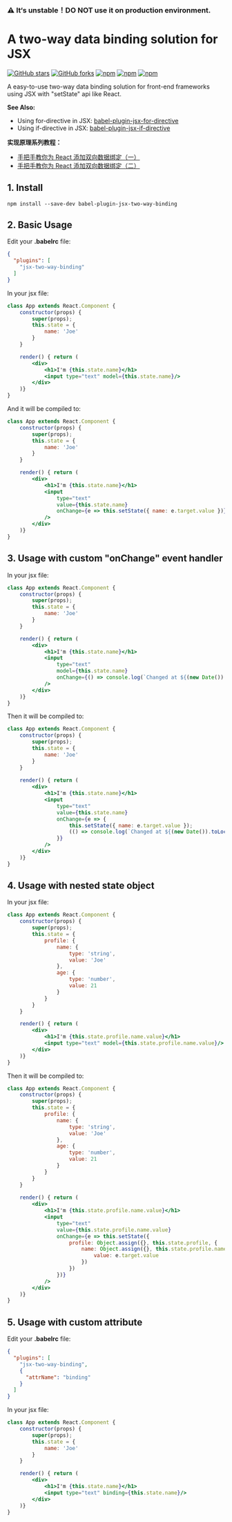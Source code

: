 ### ⚠️  It‘s unstable！DO NOT use it on production environment.

# A two-way data binding solution for JSX

[![GitHub stars](https://img.shields.io/github/stars/HuQingyang/babel-plugin-jsx-two-way-binding.svg?style=social&label=Stars&style=plastic)](https://github.com/HuQingyang/babel-plugin-jsx-two-way-binding)
[![GitHub forks](https://img.shields.io/github/forks/HuQingyang/babel-plugin-jsx-two-way-binding.svg?style=social&label=Fork&style=plastic)](https://github.com/HuQingyang/babel-plugin-jsx-two-way-binding)
[![npm](https://img.shields.io/npm/dw/babel-plugin-jsx-two-way-binding.svg)](https://www.npmjs.com/package/babel-plugin-jsx-two-way-binding)
[![npm](https://img.shields.io/npm/v/babel-plugin-jsx-two-way-binding.svg)](https://www.npmjs.com/package/babel-plugin-jsx-two-way-binding)
[![npm](https://img.shields.io/npm/l/babel-plugin-jsx-two-way-binding.svg)](https://www.npmjs.com/package/babel-plugin-jsx-two-way-binding)

A easy-to-use two-way data binding solution for front-end frameworks using JSX with "setState" api like React.

**See Also:**
* Using for-directive in JSX: [babel-plugin-jsx-for-directive](https://github.com/HuQingyang/babel-plugin-jsx-for-directive)
* Using if-directive in JSX: [babel-plugin-jsx-if-directive](https://github.com/HuQingyang/babel-plugin-jsx-if-directive)

**实现原理系列教程：**
* [手把手教你为 React 添加双向数据绑定（一）](https://juejin.im/post/59f2e9b16fb9a04529360146)
* [手把手教你为 React 添加双向数据绑定（二）](https://juejin.im/post/59f3655b6fb9a0452a3b93b2)


## 1. Install
`npm install --save-dev babel-plugin-jsx-two-way-binding`

## 2. Basic Usage
Edit your __.babelrc__ file:
```json
{
  "plugins": [
    "jsx-two-way-binding"
  ]
}
```
In your jsx file:
```jsx harmony
class App extends React.Component {
    constructor(props) {
        super(props);
        this.state = {
            name: 'Joe'
        }
    }

    render() { return (
        <div>
            <h1>I'm {this.state.name}</h1>
            <input type="text" model={this.state.name}/>
        </div>
    )}
}
```

And it will be compiled to:
```jsx harmony
class App extends React.Component {
    constructor(props) {
        super(props);
        this.state = {
            name: 'Joe'
        }
    }

    render() { return (
        <div>
            <h1>I'm {this.state.name}</h1>
            <input
                type="text"
                value={this.state.name}
                onChange={e => this.setState({ name: e.target.value })}
            />
        </div>
    )}
}
```

## 3. Usage with custom "onChange" event handler
In your jsx file:
```jsx harmony
class App extends React.Component {
    constructor(props) {
        super(props);
        this.state = {
            name: 'Joe'
        }
    }

    render() { return (
        <div>
            <h1>I'm {this.state.name}</h1>
            <input
                type="text"
                model={this.state.name}
                onChange={() => console.log(`Changed at ${(new Date()).toLocaleString()}`)}
            />
        </div>
    )}
}
```

Then it will be compiled to:
```jsx harmony
class App extends React.Component {
    constructor(props) {
        super(props);
        this.state = {
            name: 'Joe'
        }
    }
    
    render() { return (
        <div>
            <h1>I'm {this.state.name}</h1>
            <input
                type="text"
                value={this.state.name}
                onChange={e => {
                    this.setState({ name: e.target.value });
                    (() => console.log(`Changed at ${(new Date()).toLocaleString()}`))(e);
                }}
            />
        </div>
    )}
}
```

## 4. Usage with nested state object
In your jsx file:
```jsx harmony
class App extends React.Component {
    constructor(props) {
        super(props);
        this.state = {
            profile: {
                name: {
                    type: 'string',
                    value: 'Joe'
                },
                age: {
                    type: 'number',
                    value: 21
                }
            }
        }
    }

    render() { return (
        <div>
            <h1>I'm {this.state.profile.name.value}</h1>
            <input type="text" model={this.state.profile.name.value}/>
        </div>
    )}
}
```

Then it will be compiled to:
```jsx harmony
class App extends React.Component {
    constructor(props) {
        super(props);
        this.state = {
            profile: {
                name: {
                    type: 'string',
                    value: 'Joe'
                },
                age: {
                    type: 'number',
                    value: 21
                }
            }
        }
    }
    
    render() { return (
        <div>
            <h1>I'm {this.state.profile.name.value}</h1>
            <input
                type="text"
                value={this.state.profile.name.value}
                onChange={e => this.setState({
                    profile: Object.assign({}, this.state.profile, {
                        name: Object.assign({}, this.state.profile.name, {
                            value: e.target.value
                        })
                    })
                })}
            />
        </div>
    )}
}
```

## 5. Usage with custom attribute
Edit your __.babelrc__ file:
```json
{
  "plugins": [
    "jsx-two-way-binding", 
    { 
      "attrName": "binding" 
    }
  ]
}
```

In your jsx file:
```jsx harmony
class App extends React.Component {
    constructor(props) {
        super(props);
        this.state = {
            name: 'Joe'
        }
    }

    render() { return (
        <div>
            <h1>I'm {this.state.name}</h1>
            <input type="text" binding={this.state.name}/>
        </div>
    )}
}
```
